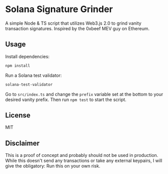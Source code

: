 # Solana Signature Grinder

A simple Node & TS script that utilizes Web3.js 2.0 to grind vanity transaction signatures. Inspired by the 0xbeef MEV guy on Ethereum.

## Usage

Install dependencies:

```bash
npm install
```

Run a Solana test validator:

```bash
solana-test-validator
```

Go to `src/index.ts` and change the `prefix` variable set at the bottom to your desired vanity prefix. Then run `npm test` to start the script.

## License

MIT

## Disclaimer

This is a proof of concept and probably should not be used in production. While this doesn't send any transactions or take any external keypairs, I will give the obligatory: Run this on your own risk.
